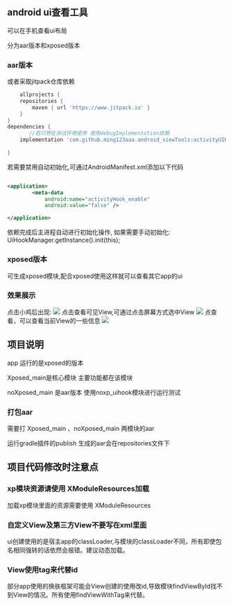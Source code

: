 ## android ui查看工具

可以在手机查看ui布局

分为aar版本和xposed版本

### aar版本

或者采取jitpack仓库依赖

```groovy
    allprojects {
    repositories {
        maven { url 'https://www.jitpack.io' }
    }
}
dependencies {
       //若只想在测试环境使用 使用debugImplementation依赖
    implementation 'com.github.ming123aaa.android_viewTools:activityUIHook-app:1.2.0'  
      
}
```



若需要禁用自动初始化,可通过AndroidManifest.xml添加以下代码
```xml

<application>
        <meta-data
            android:name="activityHook_enable"
            android:value="false" />

</application>
```

依赖完成后主进程自动进行初始化操作, 如果需要手动初始化:
UiHookManager.getInstance().init(this);





### xposed版本
可生成xposed模块,配合xposed使用这样就可以查看其它app的ui

### 效果展示
点击小鸡后出现:
![](/screenshot/Screenshot_p0.jpg)
点击查看可见View,可通过点击屏幕方式选中View
![](/screenshot/Screenshot_p1.jpg)
点查看，可以查看当前View的一些信息
![](/screenshot/Screenshot_p2.jpg)



## 项目说明

app 运行的是xposed的版本

Xposed_main是核心模块 主要功能都在该模块

noXposed_main 是aar版本 使用noxp_uihook模块进行运行测试

### 打包aar

需要打 Xposed_main 、noXposed_main 两模块的aar

运行gradle插件的publish 生成的aar会在repositories文件下

## 项目代码修改时注意点

### xp模块资源请使用 XModuleResources加载

加载xp模块里面的资源需要使用 XModuleResources

### 自定义View及第三方View不要写在xml里面

ui创建使用的是宿主app的classLoader,与模块的classLoader不同，所有即使包名相同强转的话依然会报错。建议动态加载。

### View使用tag来代替id

部分app使用的换肤框架可能会View创建的使用改id,导致模块findViewById找不到View的情况。所有使用findViewWithTag来代替。


